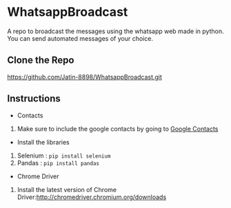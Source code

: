 # WhatsappBroadcast
A repo to broadcast the messages using the whatsapp web made in python.
You can send automated messages of your choice.

## Clone the Repo
https://github.com/Jatin-8898/WhatsappBroadcast.git

## Instructions

* Contacts
 1. Make sure to include the google contacts by going to [Google Contacts](https://contacts.google.com/)
 
* Install the libraries
 1. Selenium : `pip install selenium `
 2. Pandas : `pip install pandas`

* Chrome Driver
 1. Install the latest version of Chrome Driver:http://chromedriver.chromium.org/downloads
